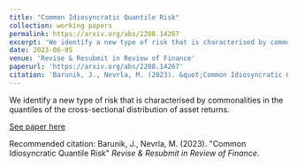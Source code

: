 ```yaml
---
title: "Common Idiosyncratic Quantile Risk"
collection: working papers
permalink: https://arxiv.org/abs/2208.14267
excerpt: 'We identify a new type of risk that is characterised by commonalities in the quantiles of the cross-sectional distribution of asset returns.'
date: 2023-06-05
venue: 'Revise & Resubmit in Review of Finance'
paperurl: 'https://arxiv.org/abs/2208.14267'
citation: 'Barunik, J., Nevrla, M. (2023). &quot;Common Idiosyncratic Quantile Risk&quot; <i>Revise & Resubmit in Review of Finance</i>.'
---
```

We identify a new type of risk that is characterised by commonalities in the quantiles of the cross-sectional distribution of asset returns.

[See paper here](https://arxiv.org/abs/2208.14267)

Recommended citation: Barunik, J., Nevrla, M. (2023). "Common Idiosyncratic Quantile Risk" <i>Revise & Resubmit in Review of Finance</i>.

